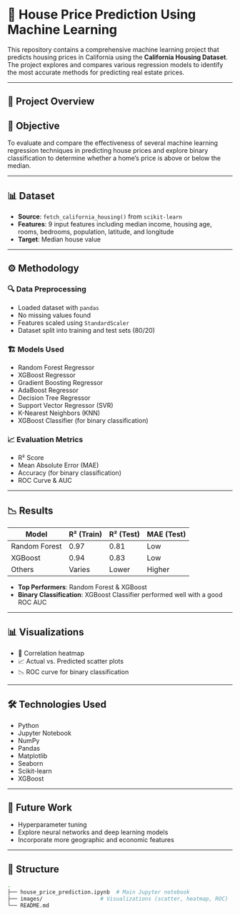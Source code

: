 # 🏡 House Price Prediction Using Machine Learning

This repository contains a comprehensive machine learning project that predicts housing prices in California using the **California Housing Dataset**. The project explores and compares various regression models to identify the most accurate methods for predicting real estate prices.

---

## 📌 Project Overview

## 🧠 Objective

To evaluate and compare the effectiveness of several machine learning regression techniques in predicting house prices and explore binary classification to determine whether a home’s price is above or below the median.

---

## 📊 Dataset

- **Source**: `fetch_california_housing()` from `scikit-learn`
- **Features**: 9 input features including median income, housing age, rooms, bedrooms, population, latitude, and longitude
- **Target**: Median house value

---

## ⚙️ Methodology

### 🔍 Data Preprocessing
- Loaded dataset with `pandas`
- No missing values found
- Features scaled using `StandardScaler`
- Dataset split into training and test sets (80/20)

### 🏗️ Models Used
- Random Forest Regressor
- XGBoost Regressor
- Gradient Boosting Regressor
- AdaBoost Regressor
- Decision Tree Regressor
- Support Vector Regressor (SVR)
- K-Nearest Neighbors (KNN)
- XGBoost Classifier (for binary classification)

### 📈 Evaluation Metrics
- R² Score
- Mean Absolute Error (MAE)
- Accuracy (for binary classification)
- ROC Curve & AUC

---

## 📉 Results

| Model               | R² (Train) | R² (Test) | MAE (Test) |
|--------------------|------------|-----------|-------------|
| Random Forest       | 0.97       | 0.81      | Low         |
| XGBoost             | 0.94       | 0.83      | Low         |
| Others              | Varies     | Lower     | Higher      |

- **Top Performers**: Random Forest & XGBoost
- **Binary Classification**: XGBoost Classifier performed well with a good ROC AUC

---

## 📊 Visualizations

- 📌 Correlation heatmap
- 📈 Actual vs. Predicted scatter plots 
- 📉 ROC curve for binary classification 

---

## 🛠️ Technologies Used

- Python
- Jupyter Notebook
- NumPy
- Pandas
- Matplotlib
- Seaborn
- Scikit-learn
- XGBoost

---

## 🧩 Future Work

- Hyperparameter tuning
- Explore neural networks and deep learning models
- Incorporate more geographic and economic features


---

## 📁 Structure

```bash
.
├── house_price_prediction.ipynb  # Main Jupyter notebook
├── images/                  # Visualizations (scatter, heatmap, ROC)
└── README.md
